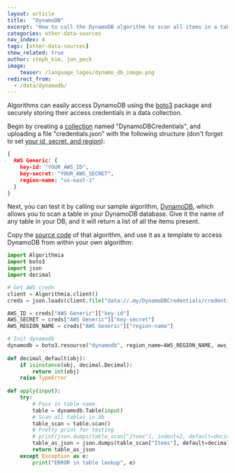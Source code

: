 ```yaml
---
layout: article
title:  "DynamoDB"
excerpt: "How to call the DynamoDB algorithm to scan all items in a table in your DynamoDB"
categories: other-data-sources
nav_index: 4
tags: [other-data-sources]
show_related: true
author: steph_kim, jon_peck
image:
    teaser: /language_logos/dynamo_db_image.png 
redirect_from:
  - /data/dynamodb/
---
```


Algorithms can easily access DynamoDB using the [boto3](https://aws.amazon.com/sdk-for-python/) package and securely storing their access credentials in a data collection.

Begin by creating a [collection]({{site.url}}/data/hosted) named "DynamoDBCredentials", and uploading a file "credentials.json" with the following structure (don't forget to set [your id, secret, and region](https://console.aws.amazon.com/iam/home?#/security_credentials)):

```json
{
  AWS Generic: {
    key-id: "YOUR_AWS_ID",
    key-secret: "YOUR_AWS_SECRET",
    region-name: "us-east-1"
  }
}
```

Next, you can test it by calling our sample algorithm, [DynamoDB]({{site.url}}/algorithms/util/DynamoDB), which allows you to scan a table in your DynamoDB database. Give it the name of any table in your DB, and it will return a list of all the items present.

Copy the [source code]({{site.url}}/algorithms/util/DynamoDB/source) of that algorithm, and use it as a template to access DynamoDB from within your own algorithm:

```python
import Algorithmia
import boto3
import json
import decimal

# Get AWS creds
client = Algorithmia.client()
creds = json.loads(client.file("data://.my/DynamoDBCredentials/credentials.json").getString())

AWS_ID = creds["AWS Generic"]["key-id"]
AWS_SECRET = creds["AWS Generic"]["key-secret"]
AWS_REGION_NAME = creds["AWS Generic"]["region-name"]

# Init dynamodb
dynamodb = boto3.resource("dynamodb", region_name=AWS_REGION_NAME, aws_access_key_id=AWS_ID, aws_secret_access_key=AWS_SECRET)
        
def decimal_default(obj):
    if isinstance(obj, decimal.Decimal):
        return int(obj)
    raise TypeError
 
def apply(input):
    try:
        # Pass in table name
        table = dynamodb.Table(input)
        # Scan all tables in db
        table_scan = table.scan()
        # Pretty print for testing
        # print(json.dumps(table_scan["Items"], indent=2, default=decimal_default))
        table_as_json = json.dumps(table_scan["Items"], default=decimal_default)
        return table_as_json
    except Exception as e:
        print("ERROR in table lookup", e)

``` 


